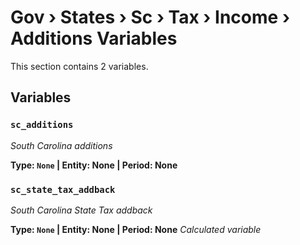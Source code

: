 # Gov › States › Sc › Tax › Income › Additions Variables

This section contains 2 variables.

## Variables

### `sc_additions`
*South Carolina additions*

**Type: `None` | Entity: None | Period: None**

### `sc_state_tax_addback`
*South Carolina State Tax addback*

**Type: `None` | Entity: None | Period: None**
*Calculated variable*
